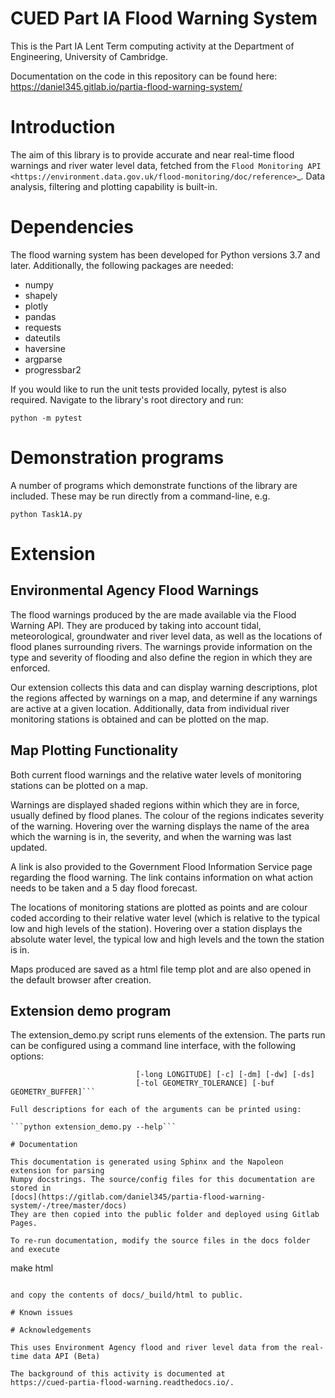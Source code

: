 # CUED Part IA Flood Warning System

This is the Part IA Lent Term computing activity at the Department of
Engineering, University of Cambridge.

Documentation on the code in this repository can be found here:
https://daniel345.gitlab.io/partia-flood-warning-system/

# Introduction

The aim of this library is to provide accurate and near real-time flood warnings and
river water level data, fetched from the
`Flood Monitoring API <https://environment.data.gov.uk/flood-monitoring/doc/reference>`_.
Data analysis, filtering and plotting capability is built-in.

# Dependencies

The flood warning system has been developed for Python versions 3.7 and later.
Additionally, the following packages are needed:

* numpy
* shapely
* plotly
* pandas
* requests
* dateutils
* haversine
* argparse
* progressbar2

If you would like to run the unit tests provided locally, pytest is also required.
Navigate to the library's root directory and run:

```python -m pytest```

# Demonstration programs

A number of programs which demonstrate functions
of the library are included.
These may be run directly from a command-line, e.g.

```python Task1A.py```

# Extension

## Environmental Agency Flood Warnings
The flood warnings produced by the are made available via the Flood Warning API.
They are produced by taking into account tidal, meteorological, groundwater and river level
data, as well as the locations of flood planes surrounding rivers. The warnings provide
information on the type and severity of flooding and also define the region in which
they are enforced.

Our extension collects this data and can display warning descriptions,
plot the regions affected by warnings on a map, and determine if any warnings
are active at a given location. Additionally, data from individual river monitoring
stations is obtained and can be plotted on the map.

## Map Plotting Functionality

Both current flood warnings and the relative water levels of monitoring stations can be
plotted on a map.

Warnings are displayed shaded regions within which they are in force, usually
defined by flood planes. The colour of the regions indicates severity of the warning.
Hovering over the warning displays the name of the area which the warning is in, the severity,
and when the warning was last updated.

A link is also provided to the Government Flood Information Service page regarding the flood warning. The link contains
information on what action needs to be taken and a 5 day flood forecast.

The locations of monitoring stations are plotted as points and are colour coded according to their
relative water level (which is relative to the typical low and high levels of the station).
Hovering over a station displays the absolute water level, the typical low and high levels
and the town the station is in.

Maps produced are saved as a html file temp plot and are also opened in the default browser
after creation.


## Extension demo program

The extension_demo.py script runs elements of the extension.
The parts run can be configured using a command line interface,
with the following options:
```usage: extension_demo.py [-h] [-s {severe,high,moderate,low}] [-lat LATITUDE]
                            [-long LONGITUDE] [-c] [-dm] [-dw] [-ds]
                            [-tol GEOMETRY_TOLERANCE] [-buf GEOMETRY_BUFFER]```

Full descriptions for each of the arguments can be printed using:

```python extension_demo.py --help```

# Documentation

This documentation is generated using Sphinx and the Napoleon extension for parsing
Numpy docstrings. The source/config files for this documentation are stored in
[docs](https://gitlab.com/daniel345/partia-flood-warning-system/-/tree/master/docs)
They are then copied into the public folder and deployed using Gitlab Pages.

To re-run documentation, modify the source files in the docs folder and execute
```
make html
```
  
and copy the contents of docs/_build/html to public.

# Known issues

# Acknowledgements

This uses Environment Agency flood and river level data from the real-time data API (Beta)

The background of this activity is documented at
https://cued-partia-flood-warning.readthedocs.io/.
